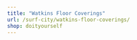 ```yaml
---
title: "Watkins Floor Coverings"
url: /surf-city/watkins-floor-coverings/
shop: doityourself
---
```

